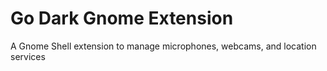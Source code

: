 # Go Dark Gnome Extension

A Gnome Shell extension to manage microphones, webcams, and location services
